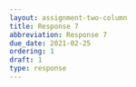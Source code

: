 ```yaml
---
layout: assignment-two-column
title: Response 7
abbreviation: Response 7
due_date: 2021-02-25
ordering: 1
draft: 1
type: response
---
```

